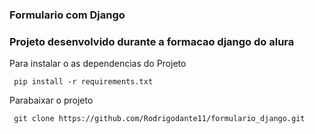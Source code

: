 ### Formulario com Django
### Projeto desenvolvido durante a formacao django do alura
<p> Para instalar o as dependencias do Projeto  </p>

```
 pip install -r requirements.txt 
```

<p> Parabaixar o projeto  </p>

```
 git clone https://github.com/Rodrigodante11/formulario_django.git
```
